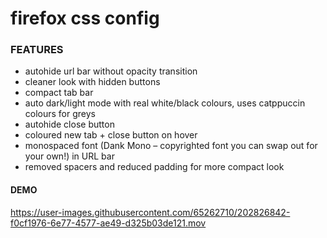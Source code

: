 # firefox css config

<h3>FEATURES</h3>

- autohide url bar without opacity transition
- cleaner look with hidden buttons
- compact tab bar
- auto dark/light mode with real white/black colours, uses catppuccin colours for greys
- autohide close button
- coloured new tab + close button on hover
- monospaced font (Dank Mono – copyrighted font you can swap out for your own!) in URL bar
- removed spacers and reduced padding for more compact look

<h4>DEMO</h4>

https://user-images.githubusercontent.com/65262710/202826842-f0cf1976-6e77-4577-ae49-d325b03de121.mov
